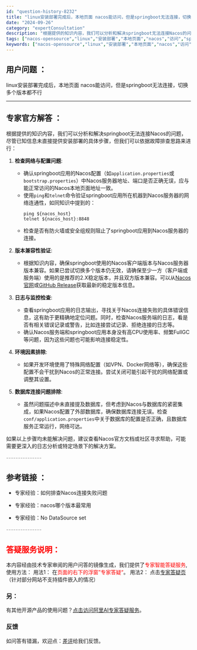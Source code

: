 ```yaml
---
id: "question-history-8232"
title: "linux安装部署完成后，本地页面 nacos能访问，但是springboot无法连接，切换多个版本都不行"
date: "2024-09-26"
category: "expertConsultation"
description: "根据提供的知识内容，我们可以分析和解决springboot无法连接Nacos的问题，尽管已知信息未直接提供安装部署的具体步骤，但我们可以依据故障排查思路来进行：1. **检查网络与配置问题**:   - 确认springboot应用的Nacos配置（如`application.properties`"
tags: ["nacos-opensource","linux","安装部署","本地页面","nacos","访问","springboot"]
keywords: ["nacos-opensource","linux","安装部署","本地页面","nacos","访问","springboot"]
---
```


## 用户问题 ： 
 linux安装部署完成后，本地页面 nacos能访问，但是springboot无法连接，切换多个版本都不行  

---------------
## 专家官方解答 ：

根据提供的知识内容，我们可以分析和解决springboot无法连接Nacos的问题，尽管已知信息未直接提供安装部署的具体步骤，但我们可以依据故障排查思路来进行：

1. **检查网络与配置问题**:
   - 确认springboot应用的Nacos配置（如`application.properties`或`bootstrap.properties`）中Nacos服务器地址、端口是否正确无误，应与能正常访问的Nacos本地页面地址一致。
   - 使用`ping`和`telnet`命令验证springboot应用所在机器到Nacos服务器的网络连通性，如同知识中提到的：
     ```shell
     ping ${nacos_host}
     telnet ${nacos_host}:8848
     ```
   - 检查是否有防火墙或安全组规则阻止了springboot应用到Nacos服务器的连接。

2. **版本兼容性验证**:
   - 根据知识内容，确保springboot使用的Nacos客户端版本与Nacos服务器版本兼容。如果已尝试切换多个版本仍无效，请确保至少一方（客户端或服务端）使用的是推荐的2.X稳定版本，并且双方版本兼容。可以从[Nacos官网](https://nacos.io/download/nacos-server/)或[GitHub Release](https://github.com/alibaba/nacos/releases)获取最新的稳定版本信息。

3. **日志与监控检查**:
   - 查看springboot应用的日志输出，寻找关于Nacos连接失败的具体错误信息，这有助于更精确地定位问题。同时，检查Nacos服务端的日志，看是否有相关错误记录或警告，比如连接尝试记录、拒绝连接的日志等。
   - 确认Nacos服务端和springboot应用本身没有高CPU使用率、频繁FullGC等问题，因为这些问题也可能影响连接稳定性。

4. **环境因素排除**:
   - 如果开发环境使用了特殊网络配置（如VPN、Docker网络等），确保这些配置不会干扰到Nacos的正常连接。尝试关闭可能引起干扰的网络配置或调整其设置。

5. **数据库连接问题排除**:
   - 虽然问题描述中未直接提及数据库，但考虑到Nacos与数据库的紧密集成，如果Nacos配置了外部数据库，确保数据库连接无误。检查`conf/application.properties`中关于数据库的配置是否正确，且数据库服务正常运行，网络可达。

如果以上步骤均未能解决问题，建议查看Nacos官方文档或社区寻求帮助，可能需要更深入的日志分析或特定场景下的解决方案。


<font color="#949494">---------------</font> 


## 参考链接 ：

* 专家经验：如何排查Nacos连接失败问题 
 
 * 专家经验：nacos哪个版本最常用 
 
 * 专家经验：No DataSource set 


 <font color="#949494">---------------</font> 
 


## <font color="#FF0000">答疑服务说明：</font> 

本内容经由技术专家审阅的用户问答的镜像生成，我们提供了<font color="#FF0000">专家智能答疑服务</font>,使用方法：
用法1： 在<font color="#FF0000">页面的右下的浮窗”专家答疑“</font>。
用法2： 点击[专家答疑页](https://answer.opensource.alibaba.com/docs/intro)（针对部分网站不支持插件嵌入的情况）
### 另：


有其他开源产品的使用问题？[点击访问阿里AI专家答疑服务](https://answer.opensource.alibaba.com/docs/intro)。
### 反馈
如问答有错漏，欢迎点：[差评](https://ai.nacos.io/user/feedbackByEnhancerGradePOJOID?enhancerGradePOJOId=13584)给我们反馈。
